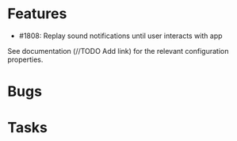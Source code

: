 # Features
* #1808: Replay sound notifications until user interacts with app

See documentation (//TODO Add link) for the relevant configuration properties.


# Bugs

# Tasks

